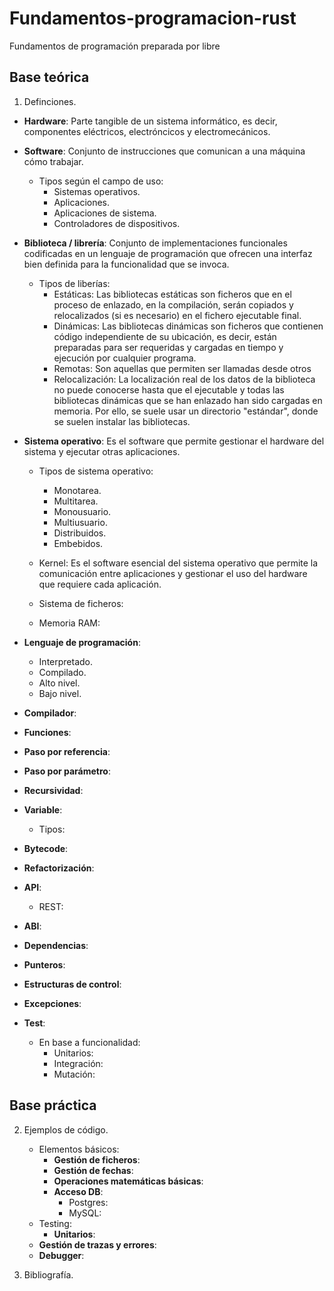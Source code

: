 # Fundamentos-programacion-rust
Fundamentos de programación preparada por libre

## Base teórica

1. Definciones.
- **Hardware**: Parte tangible de un sistema informático, es decir, componentes eléctricos, electróncicos y electromecánicos.


- **Software**: Conjunto de instrucciones que comunican a una máquina cómo trabajar.
    - Tipos según el campo de uso:
      - Sistemas operativos.
      - Aplicaciones.
      - Aplicaciones de sistema.
      - Controladores de dispositivos.


- **Biblioteca / librería**: Conjunto de implementaciones funcionales codificadas en un lenguaje de programación que ofrecen una interfaz bien definida para la funcionalidad que se invoca.
    - Tipos de liberías:
        - Estáticas: Las bibliotecas estáticas son ficheros que en el proceso de enlazado, en la compilación, serán copiados
        y relocalizados (si es necesario) en el fichero ejecutable final.
        - Dinámicas: Las bibliotecas dinámicas son ficheros que contienen código independiente de su ubicación,
        es decir, están preparadas para ser requeridas y cargadas en tiempo y ejecución por cualquier programa.
        - Remotas: Son aquellas que permiten ser llamadas desde otros
        - Relocalización: La localización real de los datos de la biblioteca no puede conocerse hasta que el ejecutable y todas las bibliotecas dinámicas que se han enlazado han sido cargadas en memoria. Por ello, se suele usar un directorio "estándar", donde se suelen instalar las bibliotecas.


- **Sistema operativo**: Es el software que permite gestionar el hardware del sistema y ejecutar otras aplicaciones.
  - Tipos de sistema operativo:
    - Monotarea.
    - Multitarea.
    - Monousuario.
    - Multiusuario.
    - Distribuidos.
    - Embebidos.


  - Kernel: Es el software esencial del sistema operativo que permite la comunicación entre aplicaciones y gestionar el
    uso del hardware que requiere cada aplicación.


  - Sistema de ficheros:
  - Memoria RAM:


- **Lenguaje de programación**:
    - Interpretado.
    - Compilado.
    - Alto nivel.
    - Bajo nivel.


- **Compilador**:


- **Funciones**:


- **Paso por referencia**:


- **Paso por parámetro**:

- **Recursividad**:

- **Variable**:
  - Tipos:


- **Bytecode**:

- **Refactorización**:


- **API**:
  - REST:


- **ABI**:


- **Dependencias**:


- **Punteros**:


- **Estructuras de control**:


- **Excepciones**:


- **Test**:
  - En base a funcionalidad:
      - Unitarios:
      - Integración:
      - Mutación:

## Base práctica

2. Ejemplos de código.
    - Elementos básicos:
        - **Gestión de ficheros**:
        - **Gestión de fechas**:
        - **Operaciones matemáticas básicas**:
        - **Acceso DB**:
            - Postgres:
            - MySQL:
    - Testing:
        - **Unitarios**:
    - **Gestión de trazas y errores**:
    - **Debugger**:

3. Bibliografía.